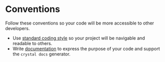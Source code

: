 # Conventions

Follow these conventions so your code will be more accessible to other developers.

* Use [standard coding style](coding_style.md) so your project will be navigable and readable to others.
* Write [documentation](documenting_code.md) to express the purpose of your code and support the `crystal docs` generator.
